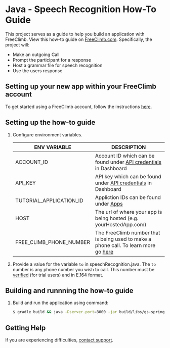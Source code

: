 # Java - Speech Recognition How-To Guide

This project serves as a guide to help you build an application with FreeClimb. View this how-to guide on [FreeClimb.com](https://docs.freeclimb.com/docs/add-speech-recognition-1#section-java). Specifically, the project will:

- Make an outgoing Call
- Prompt the participant for a response
- Host a grammar file for speech recognition
- Use the users response

## Setting up your new app within your FreeClimb account

To get started using a FreeClimb account, follow the instructions [here](https://docs.freeclimb.com/docs/getting-started-with-freeclimb).

## Setting up the how-to guide

1. Configure environment variables.

   | ENV VARIABLE            | DESCRIPTION                                                                                                                                                                        |
   | ----------------------- | ---------------------------------------------------------------------------------------------------------------------------------------------------------------------------------- |
   | ACCOUNT_ID              | Account ID which can be found under [API credentials](https://www.freeclimb.com/dashboard/portal/account/authentication) in Dashboard                                                     |
   | API_KEY              | API key which can be found under [API credentials](https://www.freeclimb.com/dashboard/portal/account/authentication) in Dashboard                                           |
   | TUTORIAL_APPLICATION_ID | Appliction IDs can be found under [Apps](https://www.freeclimb.com/dashboard/portal/applications)                                                                                  |
   | HOST                    | The url of where your app is being hosted (e.g. yourHostedApp.com)                                                                                                                 |
   | FREE_CLIMB_PHONE_NUMBER | The FreeClimb number that is being used to make a phone call. To learn more go [here](https://docs.freeclimb.com/docs/getting-started-with-freeclimb#section-2-get-a-phone-number) |

2) Provide a value for the variable `to` in speechRecognition.java. The `to` number is any phone number you wish to call. This number must be [verified](https://docs.freeclimb.com/docs/using-your-trial-account#section-verifying-outbound-numbers) (for trial users) and in E.164 format.

## Building and runnning the how-to guide

1. Build and run the application using command:

   ```bash
   $ gradle build && java -Dserver.port=3000 -jar build/libs/gs-spring-boot-0.1.0.jar
   ```

## Getting Help

If you are experiencing difficulties, [contact support](https://freeclimb.com/support).
